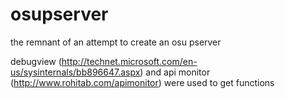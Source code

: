 osupserver
==========

the remnant of an attempt to create an osu pserver


debugview (http://technet.microsoft.com/en-us/sysinternals/bb896647.aspx) and api monitor (http://www.rohitab.com/apimonitor) were used to get functions
